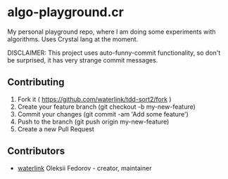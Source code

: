 # algo-playground.cr

My personal playground repo, where I am doing some experiments with algorithms.
Uses Crystal lang at the moment.

DISCLAIMER: This project uses auto-funny-commit functionality, so don't be
surprised, it has very strange commit messages.

## Contributing

1. Fork it ( https://github.com/waterlink/tdd-sort2/fork )
2. Create your feature branch (git checkout -b my-new-feature)
3. Commit your changes (git commit -am 'Add some feature')
4. Push to the branch (git push origin my-new-feature)
5. Create a new Pull Request

## Contributors

- [waterlink](https://github.com/waterlink) Oleksii Fedorov - creator, maintainer
